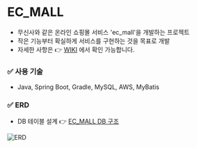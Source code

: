 # EC_MALL
- 무신사와 같은 온라인 쇼핑몰 서비스 'ec_mall'을 개발하는 프로젝트
- 작은 기능부터 확실하게 서비스를 구현하는 것을 목표로 개발
- 자세한 사항은 👉 [WIKI](https://github.com/SongHeeL/ec_mall_1/wiki/) 에서 확인 가능합니다.

### ✅ 사용 기술
- Java, Spring Boot, Gradle, MySQL, AWS, MyBatis

### ✅ ERD
- DB 테이블 설계 👉 [EC_MALL DB 구조](https://docs.google.com/spreadsheets/d/1SdYYdIuwpDkVEwE-CQTbcgikMz7QW6whIbNsRHl5ZEo/edit?usp=sharing)

![ERD](https://user-images.githubusercontent.com/108327480/216895301-d917cd29-01a2-4881-b54a-f8c35880dac3.png)
